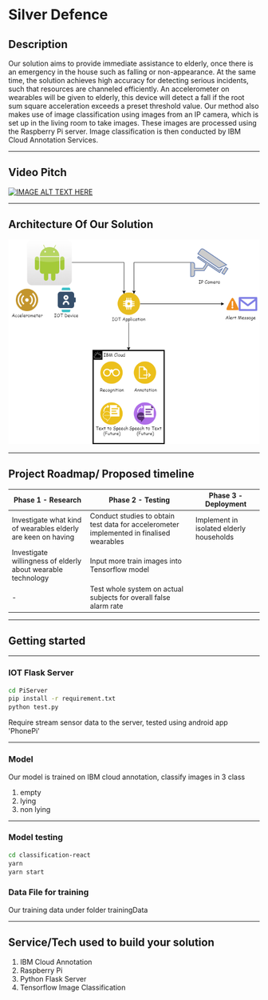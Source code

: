# Silver Defence
## Description

Our solution aims to provide immediate assistance to elderly, once there is an emergency in the house such as falling or non-appearance. At the same time, the solution achieves high accuracy for detecting serious incidents, such that resources are channeled efficiently. An accelerometer on wearables will be given to elderly, this device will detect a fall if the root sum square acceleration exceeds a preset threshold value. Our method also makes use of image classification using images from an IP camera, which is set up in the living room to take images. These images are processed using the Raspberry Pi server. Image classification is then conducted by IBM Cloud Annotation Services.


---

## Video Pitch 


[![IMAGE ALT TEXT HERE](http://img.youtube.com/vi/s02yc2wPgXE/0.jpg)](http://www.youtube.com/watch?v=s02yc2wPgXE)

---

## Architecture Of Our Solution

![alt text](./arche.png "Architecture Diagram")

---

## Project Roadmap/ Proposed timeline

Phase 1 - Research | Phase 2 - Testing | Phase 3 - Deployment
--- | --- | ---
Investigate what kind of wearables elderly are keen on having | Conduct studies to obtain test data for accelerometer implemented in finalised wearables | Implement in isolated elderly households
Investigate willingness of elderly about wearable technology | Input more train images into Tensorflow model | 
-|Test whole system on actual subjects for overall false alarm rate|

---

## Getting started

---
### IOT Flask Server

```sh
cd PiServer
pip install -r requirement.txt
python test.py
```

Require stream sensor data to the server, tested using android app 'PhonePi'

---
### Model

Our model is trained on IBM cloud annotation, classify images in 3 class
1. empty
2. lying
3. non lying
---
### Model testing

```sh
cd classification-react
yarn
yarn start
```

### Data File for training
Our training data under folder trainingData

---

## Service/Tech used to build your solution

1. IBM Cloud Annotation
2. Raspberry Pi 
3. Python Flask Server
4. Tensorflow Image Classification
